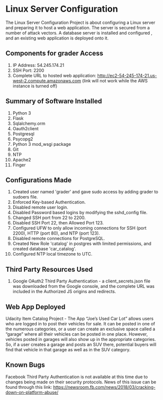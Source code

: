 # Linux Server Configuration

The Linux Server Configuration Project is about configuring a Linux server and preparing it to host a web application. The server is secured  from a number of attack vectors. A database server is installed and configured , and an existing web application is deployed onto it.

## Components for grader Access

1. IP Address:  54.245.174.21
2. SSH Port: 2200
3. Complete URL to hosted web application: http://ec2-54-245-174-21.us-west-2.compute.amazonaws.com (link will not work while the AWS instance is turned off)

## Summary of Software Installed

1. Python 3
2. Flask
3. Sqlalchemy.orm
4. Oauth2client
5. Postgresql
6. Psycopg2
7. Python 3 mod_wsgi package
8. Git
9. NTP
10. Apache2
11. Finger

## Configurations Made

1. Created user named 'grader' and gave sudo access by adding grader to sudoers file.
2. Enforced Key-based Authentication.
3. Disabled remote user login.
4. Disabled Password based logins by modifying the sshd_config file.
5. Changed SSH port from 22 to 2200. 
6. Disabled SSH Port 22, then Allowed Port 123.
7. Configured UFW to only allow incoming connections for SSH (port 2200), HTTP (port 80), and NTP (port 123).
8. Disabled remote connections for PostgreSQL.
9. Created New Role 'catalog' in postgres with limited permissions, and created database 'car_catalog'.
10. Configured NTP local timezone to UTC.

## Third Party Resources Used

1. Google OAuth2 Third Party Authentication - a client_secrets.json file was downloaded from the Google console, and the complete URL was included in the Authorized JS origins and redirects.

## Web App Deployed

Udacity Item Catalog Project - The App “Joe’s Used Car Lot” allows users who are logged in to post their vehicles for sale. It can be posted in one of the numerous categories, or a user can create an exclusive space called a “garage” where all their vehicles can be posted in one place. However, vehicles posted in garages will also show up in the appropriate categories. So, if a user creates a garage and posts an SUV there, potential buyers will find that vehicle in that garage as well as in the SUV category.

## Known Bugs

Facebook Third Party Authentication is not available at this time due to changes being made on their security protocols. News of this issue can be found through this link:  https://newsroom.fb.com/news/2018/03/cracking-down-on-platform-abuse/

